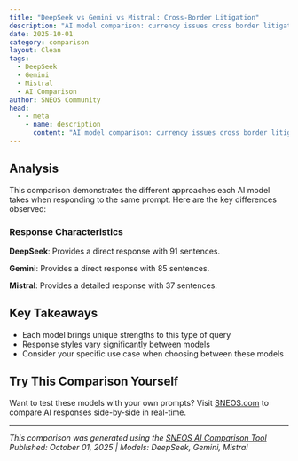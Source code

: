 ```yaml
---
title: "DeepSeek vs Gemini vs Mistral: Cross-Border Litigation"
description: "AI model comparison: currency issues cross border litigation..."
date: 2025-10-01
category: comparison
layout: Clean
tags:
  - DeepSeek
  - Gemini
  - Mistral
  - AI Comparison
author: SNEOS Community
head:
  - - meta
    - name: description
      content: "AI model comparison: currency issues cross border litigation..."
---
```


<ChatComparison
  title="DeepSeek vs Gemini vs Mistral: Cross-Border Litigation"
  prompt="currency issues cross border litigation"
  :responses='{
    "DeepSeek": "Of course. This is a complex and high-stakes area of law. Currency issues are not just a side effect of cross-border litigation; they are often a central strategic battleground that can determine the ultimate value of a judgment.\n\nHere\u2019s a breakdown of the key currency issues in cross-border litigation, from the initial filing to the final collection.\n\n### 1. The Core Problem: Currency Risk and Fluctuation\n\nThe fundamental issue is that exchange rates are volatile. A case that is filed, litigated, and enforced over several years can see the value of a potential award swing dramatically due to economic and political factors unrelated to the merits of the case.\n\n**Example:**\n*   A US company sues a European company for \u20AC10,000,000 in 2020 when the EUR/USD rate is 1.10. The expected value is **$11,000,000**.\n*   After a 3-year trial, judgment is awarded in 2023. The rate is now 1.05. The judgment is now worth **$10,500,000**\u2014a loss of $500,000 for the plaintiff, despite winning the case.\n*   Conversely, if the rate had moved to 1.15, the judgment would be worth **$11,500,000**.\n\n---\n\n### 2. Key Stages Where Currency Issues Arise\n\n#### A. The Pleading Stage: Which Currency to Claim?\n\nThis is the first and one of the most critical strategic decisions.\n\n*   **The \u0022Judgment Currency\u0022 Rule:** Many common law jurisdictions (like England and Canada) follow the principle that a court can award judgment in any currency that most fully expresses the plaintiff\u0027s loss. This provides flexibility.\n*   **The \u0022Forum Currency\u0022 Rule:** Historically, US courts adhered to the \u0022Forum Currency Rule\u0022 (from the **\u0060Hicks v. Guinness\u0060** precedent), which required converting a foreign currency claim into US dollars at the exchange rate on the *date of the breach*. This was often unfair.\n*   **The Modern US Approach (Federal):** The US Supreme Court, in **\u0060FX Network v. OEC (Z\u00FCrich)\u0060** (2016), rejected the rigid *Hicks* rule. Federal courts now generally use the exchange rate on the **date of judgment**. This reduces, but does not eliminate, currency risk during the litigation.\n*   **Strategic Choice:** The plaintiff\u0027s lawyer must decide whether to plead the claim in:\n    *   **The Plaintiff\u0027s Local Currency:** To ensure a predictable recovery.\n    *   **The Defendant\u0027s Currency:** If the defendant\u0027s assets are primarily in that currency, it simplifies enforcement.\n    *   **The Currency of the Contract/Transaction:** Often the most logical and just choice, as it reflects the economic reality of the deal.\n\n#### B. The Pre-Judgment Phase: Securing Assets and Provisional Measures\n\n*   **Freezing Orders (Mareva Injunctions):** When seeking to freeze a defendant\u0027s assets worldwide, you must identify assets in specific currencies. A freezing order in US dollars may not effectively cover assets held in Japanese Yen if the exchange rate moves.\n*   **Security for Costs:** If a defendant seeks security for its potential legal costs from a foreign plaintiff, the court will order a sum in its local currency. The plaintiff must then bear the currency risk of that amount until the case concludes.\n\n#### C. The Judgment Stage: The Conversion Date\n\nAs mentioned, the choice of conversion date is paramount. The main options are:\n\n1.  **Date of Breach:** (Largely obsolete, especially in the US) Often the most unfair, as it ignores years of inflation and currency fluctuation.\n2.  **Date of Filing:** A compromise position.\n3.  **Date of Judgment:** The most common modern approach (e.g., US federal courts, many other jurisdictions). It fixes the value at the conclusion of the legal process.\n4.  **Date of Payment:** Theoretically the most accurate, as it reflects the actual value when the money changes hands, but it creates uncertainty for both parties until the very end.\n\n#### D. The Enforcement Stage: The Real World Problem\n\nA judgment is just paper until it is paid. This is where currency issues become most acute.\n\n*   **Enforcing in a Different Currency:** If you have a judgment in US dollars but are enforcing against assets in Brazil (in Brazilian Reais), you must convert the judgment amount at the rate on the **date of enforcement**. This can lead to a significant shortfall or windfall.\n*   **Recognition of Foreign Judgments:** When you take a judgment from one country to another for enforcement, the recognizing court will often convert the foreign judgment into the local currency. The choice of conversion date for this process is a separate, and sometimes conflicting, legal issue.\n\n---\n\n### 3. Mitigation Strategies for Lawyers and Clients\n\nProactive lawyering is essential to manage these risks.\n\n1.  **Contractual Drafting (The Best Defense):**\n    *   **Include an Exclusive Currency Clause:** Specify the currency for all payments, claims, and judgments arising from the contract. e.g., *\u0022Any and all obligations, judgments, and awards hereunder shall be paid exclusively in Euros.\u0022*\n    *   **Include a Conversion Date Clause:** Explicitly state the exchange rate date to be used for any conversion (e.g., the date of payment, or a specific benchmark rate).\n    *   **Governing Law and Jurisdiction Clauses:** Choose a law and forum that have favorable and predictable rules on judgment currency.\n\n2.  **Strategic Litigation Choices:**\n    *   **Forum Shopping:** Choose to sue in a jurisdiction whose currency rules are favorable to your client\u0027s situation.\n    *   **Plead Damages Carefully:** Frame the claim for relief in the most advantageous currency from the outset.\n\n3.  **Financial Hedging:**\n    *   Corporations can use financial instruments (like forward contracts or options) to \u0022lock in\u0022 an exchange rate for a future date, effectively hedging the currency risk of a potential judgment. This is a financial decision, not a legal one, but legal counsel must advise the client of the risk so the finance team can act.\n\n4.  **Post-Judgment Strategy:**\n    *   Enforce quickly to minimize post-judgment currency fluctuation.\n    *   Identify and target defendant assets that are held in the judgment currency to avoid a second conversion.\n\n### Summary of Key Legal Principles by Jurisdiction\n\n| Jurisdiction | General Rule for Judgment Currency | Key Case / Authority |\n| :--- | :--- | :--- |\n| **United States (Federal)** | Date of Judgment (for claims arising under federal law). State laws may vary. | **\u0060FX Network v. OEC (Z\u00FCrich)\u0060**, 579 U.S. ___ (2016) |\n| **United Kingdom** | Any currency that most fully expresses the claimant\u0027s loss. | **\u0060Miliangos v. George Frank (Textiles) Ltd\u0060** [1976] AC 443 |\n| **Canada** | Flexible approach; judgment can be awarded in the currency that best reflects the loss. | **\u0060Nova Scotia v. G \u0026 T** [1997] 1 SCR 458 |\n| **European Union (Brussels Regime)** | The court has discretion to award judgment in a foreign currency. Recognition and enforcement in another member state may involve conversion. | Brussels I Regulation (Recast) |\n\n**Conclusion:**\n\nCurrency issues in cross-border litigation are a critical, multi-stage problem that requires integrated strategic planning between legal counsel and financial advisors. Failure to address them from the initial contract drafting through to enforcement can result in a pyrrhic victory\u2014winning the case but losing on the ultimate financial recovery. Always seek specialized legal advice from counsel experienced in international commercial disputes.",
    "Gemini": "Currency issues can significantly complicate cross-border litigation. Here\u0027s a breakdown of the key problems and considerations:\n\n**1. Currency Conversion:**\n\n*   **The Basic Problem:** When parties from different countries engage in litigation, they often have debts or judgments expressed in different currencies.  The court needs to determine the equivalent amount in a single currency, usually the currency of the jurisdiction where the case is being heard.\n*   **Date of Conversion (\u0022Breach Date,\u0022 \u0022Judgment Date,\u0022 or \u0022Payment Date\u0022):**  The critical question is *when* to convert the currency.  Different jurisdictions use different dates, and the choice can significantly impact the final amount due to exchange rate fluctuations. Common choices are:\n    *   **Breach Date (Cause of Action Date):**  The date when the breach of contract or tort occurred. This is often favored in common law countries and can be seen as restoring the injured party to their original position.  It\u0027s also the date on which the debt was incurred.\n    *   **Judgment Date:** The date the court issues its judgment. This provides certainty at the time of judgment.\n    *   **Payment Date:** The date when the judgment is actually paid. This aims to compensate the plaintiff for any losses due to currency fluctuations between the judgment and payment.\n    *   **Date of Demand:** The date the plaintiff demanded payment.\n*   **Source of Exchange Rate:** Which bank, financial institution, or published rate to use for the conversion? Courts usually rely on reputable sources like the central bank of the relevant country or well-known financial news providers.\n*   **Choice of Law:** The applicable law (contractual or otherwise) can specify the currency of payment and the date of conversion. Contractual provisions are usually enforced.  Absent a contractual clause, the choice of law rules of the forum will dictate which law governs.\n\n**2. Fluctuating Exchange Rates \u0026 Hedging:**\n\n*   **Volatility:** Exchange rates can fluctuate significantly, especially during periods of economic uncertainty or global events. This volatility can make it difficult to predict the ultimate cost of litigation or the amount to be recovered.\n*   **Hedging:** Parties may use financial instruments like forward contracts or currency options to hedge against currency risk. The costs and benefits of hedging need to be considered when assessing potential damages.\n*   **Devaluation/Revaluation:**  A sudden devaluation or revaluation of a currency can drastically alter the value of a claim or judgment.\n\n**3. Foreign Currency Judgments:**\n\n*   **Enforcement:**  Whether a court will enforce a judgment expressed in a foreign currency depends on the jurisdiction.\n    *   **Common Law Approach (Historical):**  Historically, some common law jurisdictions (e.g., the U.S., UK) insisted on converting the judgment to the local currency.  However, the trend is now toward allowing judgments in foreign currencies.\n    *   **Modern Trend:** Many jurisdictions now allow courts to render judgments directly in a foreign currency.  This is particularly true in commercial disputes.\n*   **Recognition:** Even if a court *can* render a judgment in a foreign currency, enforcing that judgment in another jurisdiction requires recognizing the foreign judgment.  The rules for recognition vary widely.\n\n**4. Legal Tender \u0026 Payment:**\n\n*   **Legal Tender:**  Even if a judgment is expressed in a particular currency, the defendant might legally be required to pay in the legal tender of the jurisdiction where enforcement is sought.  This can necessitate a further currency conversion at the time of payment.\n*   **Restrictions on Currency Transfers:**  Some countries have strict regulations on the transfer of currency across borders. These regulations can affect the ability to collect a judgment or make payments.\n*   **Sanctions:** International sanctions can restrict the flow of funds to or from certain countries or individuals, further complicating cross-border payments.\n\n**5. Sovereign Immunity:**\n\n*   If one of the parties is a foreign government, sovereign immunity may be invoked to protect the government\u0027s assets from seizure to satisfy a judgment. There are exceptions to sovereign immunity, often related to commercial activities.\n\n**6. Forum Selection \u0026 Choice of Law:**\n\n*   **Strategic Considerations:** The choice of forum and the applicable law can significantly impact the currency issues in the case.  Parties often negotiate these clauses in contracts to minimize uncertainty.\n*   **\u0022Currency of the Contract\u0022:**  Courts often consider the \u0022currency of the contract\u0022 (the currency in which the parties contemplated the underlying transaction) when resolving currency disputes.\n\n**7. Drafting Considerations for Contracts:**\n\n*   **Currency of Payment Clause:** Specifies the currency in which payments must be made.\n*   **Exchange Rate Fluctuation Clause:** Addresses how exchange rate fluctuations will be handled (e.g., by adjusting the amount due, using a specific conversion mechanism, or setting a floor or ceiling on exchange rates).\n*   **Choice of Law Clause:**  Specifies the governing law for the contract.\n*   **Forum Selection Clause:** Specifies the jurisdiction where disputes will be resolved.\n*   **Gold Clause:**  While less common, some contracts link payment to the price of gold to protect against currency devaluation.\n\n**Practical Implications for Litigators:**\n\n*   **Expert Testimony:**  Currency experts are often needed to provide evidence on exchange rates, currency regulations, hedging strategies, and the impact of currency fluctuations.\n*   **Pleadings:**  Clearly specify the currency of the claim and the basis for any currency conversion.\n*   **Discovery:**  Obtain information about the parties\u0027 currency practices, hedging strategies, and any relevant currency regulations.\n*   **Judgment Drafting:**  Propose a judgment that takes into account currency considerations and minimizes potential disputes over enforcement.\n*   **Enforcement Strategy:**  Carefully research the currency laws and regulations of the jurisdiction where enforcement will be sought.\n\n**Examples of Disputes:**\n\n*   A U.S. company contracts to supply goods to a German company.  The contract is silent on the currency of payment.  A dispute arises, and the U.S. company sues in a U.S. court.  The court must decide whether to convert the damages to U.S. dollars and, if so, as of what date.\n*   A Canadian bank lends money to an Argentinian company.  The loan agreement specifies that payments are to be made in U.S. dollars.  Argentina experiences a severe economic crisis, and the Argentinian company devalues its currency and imposes exchange controls.  The Canadian bank sues in Canada.  The court must address the enforceability of the payment clause and the effect of the Argentinian currency regulations.\n\n**In Summary:**\n\nCurrency issues in cross-border litigation can be complex and require careful planning and expert advice. Understanding the applicable laws, regulations, and the principles of currency conversion is crucial to effectively litigating and resolving international disputes. Failing to properly address currency issues can result in significant financial losses.\n",
    "Mistral": "Cross-border litigation involving currency issues can be complex due to the interplay of different legal systems, currencies, and financial regulations. Here are some key aspects to consider:\n\n### 1. **Jurisdiction and Choice of Law**\n   - **Jurisdiction**: Determine which court has jurisdiction over the dispute. This can depend on where the parties are located, where the contract was executed, or where the alleged wrongdoing occurred.\n   - **Choice of Law**: Identify which country\u0027s laws will govern the dispute. This is often specified in the contract but can also be determined by the court based on the circumstances of the case.\n\n### 2. **Currency of Judgment**\n   - **Currency Specified in Contract**: If the contract specifies a particular currency for payment, the judgment may be rendered in that currency.\n   - **Local Currency**: Some jurisdictions may require judgments to be rendered in the local currency, which can complicate matters if the contract specifies a different currency.\n\n### 3. **Exchange Rate Fluctuations**\n   - **Date of Conversion**: The date on which the exchange rate is applied can significantly affect the value of the judgment. This can be the date of the breach, the date of the judgment, or another relevant date.\n   - **Interest Rates**: Interest on the judgment amount may also need to be calculated, and this can be affected by exchange rate fluctuations.\n\n### 4. **Enforcement of Judgments**\n   - **Recognition and Enforcement**: Once a judgment is obtained, it may need to be recognized and enforced in another jurisdiction. This can involve additional legal procedures and may be subject to local laws and treaties.\n   - **Currency Conversion**: When enforcing a judgment in a different jurisdiction, the judgment amount may need to be converted into the local currency, which can introduce further complications due to exchange rate fluctuations.\n\n### 5. **Financial Regulations**\n   - **Currency Controls**: Some countries have strict currency controls that can affect the transfer of funds across borders.\n   - **Tax Implications**: The transfer of funds may have tax implications in both the originating and receiving countries.\n\n### 6. **Arbitration**\n   - **Arbitration Clauses**: Many international contracts include arbitration clauses, which can provide a more flexible and neutral forum for resolving disputes.\n   - **Currency in Arbitration Awards**: Arbitration awards can specify the currency of the award, which can help avoid some of the complications associated with court judgments.\n\n### 7. **Legal and Financial Expertise**\n   - **Legal Counsel**: Engage legal counsel with expertise in cross-border litigation and the specific jurisdictions involved.\n   - **Financial Advisors**: Consult with financial advisors who can provide insights on currency risks and strategies for mitigating them.\n\n### 8. **International Treaties and Conventions**\n   - **Hague Convention**: The Hague Convention on the Recognition and Enforcement of Foreign Judgments in Civil and Commercial Matters can facilitate the enforcement of judgments across borders.\n   - **New York Convention**: The New York Convention on the Recognition and Enforcement of Foreign Arbitral Awards can facilitate the enforcement of arbitration awards.\n\n### 9. **Documentation and Evidence**\n   - **Contract Terms**: Ensure that all relevant contract terms, including currency specifications, are clearly documented.\n   - **Evidence of Loss**: Gather and present evidence of any financial losses, including those related to currency fluctuations.\n\n### 10. **Risk Management**\n   - **Hedging Strategies**: Consider using financial instruments such as forward contracts, options, or swaps to hedge against currency risks.\n   - **Insurance**: Explore insurance options that can cover currency-related risks.\n\n### Conclusion\nCross-border litigation involving currency issues requires a multifaceted approach that considers legal, financial, and regulatory aspects. Engaging experienced legal and financial advisors can help navigate these complexities and achieve a favorable outcome."
  }'
  published-date="23:29"
/>

## Analysis

This comparison demonstrates the different approaches each AI model takes when responding to the same prompt. Here are the key differences observed:

### Response Characteristics

**DeepSeek**: Provides a direct response with 91 sentences. 

**Gemini**: Provides a direct response with 85 sentences. 

**Mistral**: Provides a detailed response with 37 sentences. 

## Key Takeaways

- Each model brings unique strengths to this type of query
- Response styles vary significantly between models
- Consider your specific use case when choosing between these models

## Try This Comparison Yourself

Want to test these models with your own prompts? Visit [SNEOS.com](https://sneos.com) to compare AI responses side-by-side in real-time.

---

*This comparison was generated using the [SNEOS AI Comparison Tool](https://sneos.com)*
*Published: October 01, 2025 | Models: DeepSeek, Gemini, Mistral*

